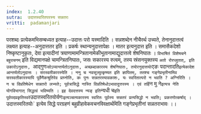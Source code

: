 ```yaml
---
index:  1.2.40
sutra:  उदात्तस्वरितपरस्य सन्नतरः
vritti:  padamanjari
---
```


परशब्दः प्रत्येकमभिसम्बध्यत इत्याह--उदात्तः परो यस्मादिति । सन्नशब्देन नीचैरर्थ उच्यते, तेनानुदात्तत्वं लक्ष्यत इत्याह--अनुदात्ततर इति । प्रकर्षः स्थान्यनुदात्तापेक्षः । मातर इत्यनुदात्त इति । समासैकदेशो निष्कृष्टानुकृतः, देवा इत्यादीनां त्रयाणामामन्त्रितानामेकीभूतानामाद्युदात्तत्वे शेषनिघातः । `विभाषितं विशेषचने बहुवचनम्` इति विद्यमानपक्षे चामन्त्रितनिघातः, जसः सकारस्य रुत्वम्, तस्य स्रंसनयुक्तस्य `अतो रोरप्लुतात्, इति उकारोऽनुदात्तः, `आद्गुणः` सोऽप्यान्तर्यतोऽनुदात्तः, अच्छब्दाकारस्य शेषनिघातः, तयोरनुदात्तयोः `एङः पदान्तादति` इत्येकादेश आन्तर्यतोऽनुदात्तः । सरस्वतीकारस्येति । ननु च नवसूत्र्युत्कृष्यत इति ज्ञापितम्, ततश्च गङ्गेप्रभृतीनामिव सरस्वतीकारस्यापि पूर्वेणैकश्रुतिरेव प्राप्नोति, कः पुनः सन्नतरस्यावकाशः, यः स्वरितात्परो न भवति ? अग्निरिति । न च विप्रतिषेधेन सन्नतरो लभ्यते; पूर्वत्रासिद्धे नास्ति विप्रतिषेधोऽभावादुत्तरस्य । एवं तर्हि `न मु ने` इत्यत्र नेति योगविभागात् सिद्धत्वं भविष्यति । इह देवदत्तस्य न्यङ् इति `न्यधी च` इति पूर्वपदप्रकृतिस्वरे `उदात्तस्वरितयोर्यणः` इत्यञ्चत्यकारस्य स्वरितः पूर्वस्य सन्नतरं प्रत्यसिद्धो न भवति; प्रकरणोत्कर्षाद् । `उदात्तस्वरितयोः` इत्येव सिद्धे परग्रहणं बहुव्रीहावेकवचनविवक्षार्थमिति गङ्गेप्रभृतीनां सन्नतराभावः ।।
